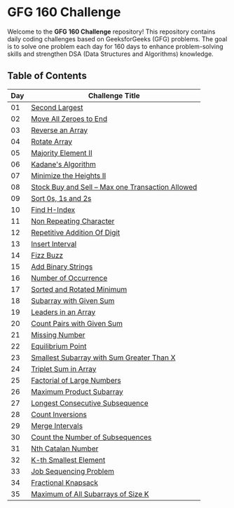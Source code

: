 # GFG 160 Challenge

Welcome to the **GFG 160 Challenge** repository! This repository contains daily coding challenges based on GeeksforGeeks (GFG) problems. The goal is to solve one problem each day for 160 days to enhance problem-solving skills and strengthen DSA (Data Structures and Algorithms) knowledge.

## Table of Contents

| Day  | Challenge Title                                   |
|------|--------------------------------------------------|
| 01   | [Second Largest](https://github.com/souvikpramanikgit/GFG160challenge/blob/main/Day%2001(Second%20Largest)) |
| 02   | [Move All Zeroes to End](https://github.com/souvikpramanikgit/GFG160challenge/blob/main/Day%2002(Move%20All%20Zeroes%20to%20End)) |
| 03   | [Reverse an Array](https://github.com/souvikpramanikgit/GFG160challenge/blob/main/Day%2003(Reverse%20an%20Array)) |
| 04   | [Rotate Array](https://github.com/souvikpramanikgit/GFG160challenge/blob/main/Day%2004(Rotate%20Array)) |
| 05   | [Majority Element II](https://github.com/souvikpramanikgit/GFG160challenge/blob/main/Day%2005(Majority%20Element%20II)) |
| 06   | [Kadane's Algorithm](https://github.com/souvikpramanikgit/GFG160challenge/blob/main/Day%2006(Kadane's%20Algorithm)) |
| 07   | [Minimize the Heights II](https://github.com/souvikpramanikgit/GFG160challenge/blob/main/Day%2007(Minimize%20the%20Heights%20II)) |
| 08   | [Stock Buy and Sell – Max one Transaction Allowed](https://github.com/souvikpramanikgit/GFG160challenge/blob/main/Day%2008(Stock%20Buy%20and%20Sell)) |
| 09   | [Sort 0s, 1s and 2s](https://github.com/souvikpramanikgit/GFG160challenge/blob/main/Day%2009(Sort%200s,%201s%20and%202s)) |
| 10   | [Find H-Index](https://github.com/souvikpramanikgit/GFG160challenge/blob/main/Day%2010(Find%20H-Index)) |
| 11   | [Non Repeating Character](https://github.com/souvikpramanikgit/GFG160challenge/blob/main/Day%2011(Non%20Repeating%20Character)) |
| 12   | [Repetitive Addition Of Digit](https://github.com/souvikpramanikgit/GFG160challenge/blob/main/Day%2012(Repetitive%20Addition%20Of%20Digit)) |
| 13   | [Insert Interval](https://github.com/souvikpramanikgit/GFG160challenge/blob/main/Day%2013(Insert%20Interval)) |
| 14   | [Fizz Buzz](https://github.com/souvikpramanikgit/GFG160challenge/blob/main/Day%2014(Fizz%20Buzz)) |
| 15   | [Add Binary Strings](https://github.com/souvikpramanikgit/GFG160challenge/blob/main/Day%2015(Add%20Binary%20Strings)) |
| 16   | [Number of Occurrence](https://github.com/souvikpramanikgit/GFG160challenge/blob/main/Day%2016(Number%20of%20Occurrence)) |
| 17   | [Sorted and Rotated Minimum](https://github.com/souvikpramanikgit/GFG160challenge/blob/main/Day%2017(Sorted%20and%20Rotated%20Minimum)) |
| 18   | [Subarray with Given Sum](https://github.com/souvikpramanikgit/GFG160challenge/blob/main/Day%2018(Subarray%20with%20Given%20Sum)) |
| 19   | [Leaders in an Array](https://github.com/souvikpramanikgit/GFG160challenge/blob/main/Day%2019(Leaders%20in%20an%20Array)) |
| 20   | [Count Pairs with Given Sum](https://github.com/souvikpramanikgit/GFG160challenge/blob/main/Day%2020(Count%20Pairs%20with%20Given%20Sum)) |
| 21   | [Missing Number](https://github.com/souvikpramanikgit/GFG160challenge/blob/main/Day%2021(Missing%20Number)) |
| 22   | [Equilibrium Point](https://github.com/souvikpramanikgit/GFG160challenge/blob/main/Day%2022(Equilibrium%20Point)) |
| 23   | [Smallest Subarray with Sum Greater Than X](https://github.com/souvikpramanikgit/GFG160challenge/blob/main/Day%2023(Smallest%20Subarray%20with%20Sum%20Greater%20Than%20X)) |
| 24   | [Triplet Sum in Array](https://github.com/souvikpramanikgit/GFG160challenge/blob/main/Day%2024(Triplet%20Sum%20in%20Array)) |
| 25   | [Factorial of Large Numbers](https://github.com/souvikpramanikgit/GFG160challenge/blob/main/Day%2025(Factorial%20of%20Large%20Numbers)) |
| 26   | [Maximum Product Subarray](https://github.com/souvikpramanikgit/GFG160challenge/blob/main/Day%2026(Maximum%20Product%20Subarray)) |
| 27   | [Longest Consecutive Subsequence](https://github.com/souvikpramanikgit/GFG160challenge/blob/main/Day%2027(Longest%20Consecutive%20Subsequence)) |
| 28   | [Count Inversions](https://github.com/souvikpramanikgit/GFG160challenge/blob/main/Day%2028(Count%20Inversions)) |
| 29   | [Merge Intervals](https://github.com/souvikpramanikgit/GFG160challenge/blob/main/Day%2029(Merge%20Intervals)) |
| 30   | [Count the Number of Subsequences](https://github.com/souvikpramanikgit/GFG160challenge/blob/main/Day%2030(Count%20the%20Number%20of%20Subsequences)) |
| 31   | [Nth Catalan Number](https://github.com/souvikpramanikgit/GFG160challenge/blob/main/Day%2031(Nth%20Catalan%20Number)) |
| 32   | [K-th Smallest Element](https://github.com/souvikpramanikgit/GFG160challenge/blob/main/Day%2032(K-th%20Smallest%20Element)) |
| 33   | [Job Sequencing Problem](https://github.com/souvikpramanikgit/GFG160challenge/blob/main/Day%2033(Job%20Sequencing%20Problem)) |
| 34   | [Fractional Knapsack](https://github.com/souvikpramanikgit/GFG160challenge/blob/main/Day%2034(Fractional%20Knapsack)) |
| 35   | [Maximum of All Subarrays of Size K](https://github.com/souvikpramanikgit/GFG160challenge/blob/main/Day%2035(Maximum%20of%20All%20Subarrays%20of%20Size%20K)) |
